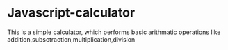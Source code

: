 # Javascript-calculator
This is a simple calculator, which performs basic arithmatic operations like addition,subsctraction,multiplication,division
